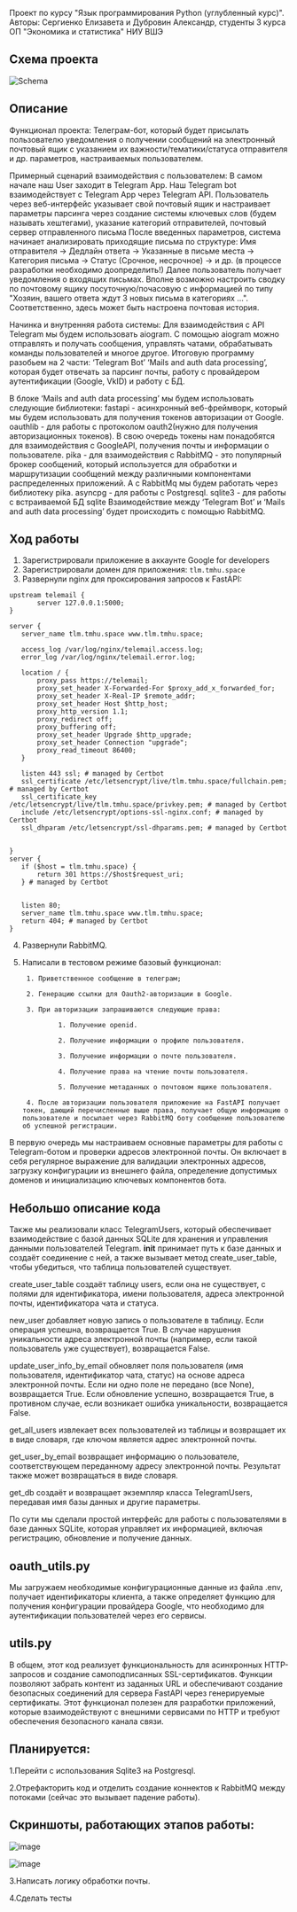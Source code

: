 Проект по курсу "Язык программирования Python (углубленный курс)". Авторы: Сергиенко Елизавета и Дубровин Александр, студенты 3 курса ОП "Экономика и статистика" НИУ ВШЭ

## Схема проекта

![Schema](telemail_schema.png)

## Описание

Функционал проекта:
Телеграм-бот, который будет присылать пользователю уведомления о получении сообщений на электронный почтовый ящик с указанием их важности/тематики/статуса отправителя и др. параметров, настраиваемых пользователем. 

Примерный сценарий взаимодействия с пользователем:
В самом начале наш  User заходит в  Telegram App. Наш Telegram bot взаимодействует с  Telegram App через Telegram API. Пользователь через веб-интерфейс указывает свой почтовый ящик и настраивает параметры парсинга через создание системы ключевых слов (будем называть хештегами), указание категорий отправителей, почтовый сервер отправленного письма
После введенных параметров, система начинает анализировать приходящие письма по структуре: Имя отправителя -> Дедлайн ответа -> Указанные в письме места -> Категория письма -> Статус (Срочное, несрочное) -> и др. (в процессе разработки необходимо доопределить!)
Далее пользователь получает уведомления о входящих письмах. Вполне возможно настроить сводку по почтовому ящику посуточную/почасовую с информацией по типу "Хозяин, вашего ответа ждут 3 новых письма в 
категориях ...". Соответственно, здесь может быть настроена почтовая история.

Начинка и внутренняя работа системы:
Для взаимодействия с API Telegram мы будем использовать aiogram. С помощью aiogram можно отправлять и получать сообщения, управлять чатами, обрабатывать команды пользователей и многое другое. Итоговую программу разобьем на 2 части: 
‘Telegram Bot’ 
‘Mails and auth data processing’, которая будет отвечать за парсинг почты, работу с провайдером аутентификации (Google, VkID) и работу с БД.
 
В блоке ‘Mails and auth data processing’ мы будем использовать следующие библиотеки:
fastapi - асинхронный веб-фреймворк, который мы будем использовать для получения токенов авторизации от Google.
oauthlib - для работы с протоколом oauth2(нужно для получения авторизационных токенов). В свою очередь токены нам понадобятся для взаимодействия с GoogleAPI,  получения почты и информации о пользователе.
pika -  для взаимодействия с RabbitMQ - это популярный брокер сообщений, который используется для обработки и маршрутизации сообщений между различными компонентами распределенных приложений. А с RabbitMq мы будем работать через библиотеку pika.
asyncpg - для работы с Postgresql. 
sqlite3 - для работы с встраиваемой БД sqlite
Взаимодействие между ‘Telegram Bot’ и ‘Mails and auth data processing’ будет происходить с помощью RabbitMQ.

## Ход работы
1. Зарегистрировали приложение в аккаунте Google for developers
2.  Зарегистрировали домен для приложения: `tlm.tmhu.space`
3. Развернули nginx для проксирования запросов к FastAPI:
```nginx
upstream telemail {  
       server 127.0.0.1:5000;  
}

server {  
   server_name tlm.tmhu.space www.tlm.tmhu.space;  
      
   access_log /var/log/nginx/telemail.access.log;  
   error_log /var/log/nginx/telemail.error.log;  
   
   location / {  
       proxy_pass https://telemail;  
       proxy_set_header X-Forwarded-For $proxy_add_x_forwarded_for;  
       proxy_set_header X-Real-IP $remote_addr;  
       proxy_set_header Host $http_host;  
       proxy_http_version 1.1;  
       proxy_redirect off;  
       proxy_buffering off;  
       proxy_set_header Upgrade $http_upgrade;  
       proxy_set_header Connection "upgrade";  
       proxy_read_timeout 86400;  
   }  
  
   listen 443 ssl; # managed by Certbot  
   ssl_certificate /etc/letsencrypt/live/tlm.tmhu.space/fullchain.pem; # managed by Certbot  
   ssl_certificate_key /etc/letsencrypt/live/tlm.tmhu.space/privkey.pem; # managed by Certbot  
   include /etc/letsencrypt/options-ssl-nginx.conf; # managed by Certbot  
   ssl_dhparam /etc/letsencrypt/ssl-dhparams.pem; # managed by Certbot  
  
  
}  
server {  
   if ($host = tlm.tmhu.space) {  
       return 301 https://$host$request_uri;  
   } # managed by Certbot  
  
  
   listen 80;  
   server_name tlm.tmhu.space www.tlm.tmhu.space;  
   return 404; # managed by Certbot  
}
```
4. Развернули RabbitMQ.
5. Написали в тестовом режиме базовый функционал:

        1. Приветственное сообщение в телеграм;

        2. Генерацию ссылки для Oauth2-авторизации в Google.

        3. При авторизации запрашиваются следующие права:

                1. Получение openid.

                2. Получение информации о профиле пользователя.

                3. Получение информации о почте пользователя.

                4. Получение права на чтение почты пользователя.

                5. Получение метаданных о почтовом ящике пользователя.

        4. После авторизации пользователя приложение на FastAPI получает токен, дающий перечисленные выше права, получает общую информацию о пользователе и посылает через RabbitMQ боту сообщение пользователю об успешной регистрации.


В первую очередь мы настраиваем основные параметры для работы с Telegram-ботом и проверки адресов электронной почты. Он включает в себя регулярное выражение для валидации электронных адресов, загрузку конфигурации из внешнего файла, определение допустимых доменов и инициализацию ключевых компонентов бота.

## Небольшо описание кода

Также мы реализовали класс TelegramUsers, который обеспечивает взаимодействие с базой данных SQLite для хранения и управления данными пользователей Telegram. 
__init__ принимает путь к базе данных и создаёт соединение с ней, а также вызывает метод create_user_table, чтобы убедиться, что таблица пользователей существует.

create_user_table создаёт таблицу users, если она не существует, с полями для идентификатора, имени пользователя, адреса электронной почты, идентификатора чата и статуса.

new_user добавляет новую запись о пользователе в таблицу. Если операция успешна, возвращается True. В случае нарушения уникальности адреса электронной почты (например, если такой пользователь уже существует), возвращается False.

update_user_info_by_email обновляет поля пользователя (имя пользователя, идентификатор чата, статус) на основе адреса электронной почты. Если ни одно поле не передано (все None), возвращается True. Если обновление успешно, возвращается True, в противном случае, если возникает ошибка уникальности, возвращается False.

get_all_users извлекает всех пользователей из таблицы и возвращает их в виде словаря, где ключом является адрес электронной почты.

get_user_by_email возвращает информацию о пользователе, соответствующем переданному адресу электронной почты. Результат также может возвращаться в виде словаря.

get_db создаёт и возвращает экземпляр класса TelegramUsers, передавая имя базы данных и другие параметры.

По сути мы сделали простой интерфейс для работы с пользователями в базе данных SQLite, которая управляет их информацией, включая регистрацию, обновление и получение данных.


## oauth_utils.py
Мы загружаем необходимые конфигурационные данные из файла .env, получает идентификаторы клиента, а также определяет функцию для получения конфигурации провайдера Google, что необходимо для аутентификации пользователей через его сервисы. 

## utils.py
В общем, этот код реализует функциональность для асинхронных HTTP-запросов и создание самоподписанных SSL-сертификатов. Функции позволяют забрать контент из заданных URL и обеспечивают создание безопасных соединений для сервера FastAPI через генерируемые сертификаты. Этот функционал полезен для разработки приложений, которые взаимодействуют с внешними сервисами по HTTP и требуют обеспечения безопасного канала связи.

## Планируется:

1.Перейти с использования Sqlite3 на Postgresql.

2.Отрефакторить код и отделить создание коннектов к RabbitMQ между потоками (сейчас это вызывает падение работы).


## Скриншоты, работающих этапов работы:

![image](https://github.com/user-attachments/assets/ed7d7624-8cd9-4226-bfce-68abb5c72614)

![image](https://github.com/user-attachments/assets/7883e227-670b-4a07-9398-ffd800941326)





3.Написать логику обработки почты.

4.Сделать тесты 

